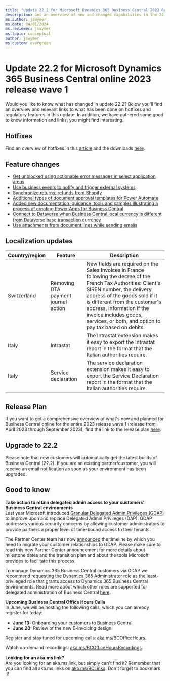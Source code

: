 ```yaml
---
title: "Update 22.2 for Microsoft Dynamics 365 Business Central 2023 Release Wave 1"
description: Get an overview of new and changed capabilities in the 22.2 update of Business Central online, which is part of 2023 release wave 1.
ms.author: jswymer
ms.date: 04/01/2024
ms.reviewer: jswymer
ms.topic: conceptual
author: jswymer
ms.custom: evergreen
---
```


# Update 22.2 for Microsoft Dynamics 365 Business Central online 2023 release wave 1

Would you like to know what has changed in update 22.2? Below you'll find an overview and relevant links to what has been done on hotfixes and regulatory features in this update. In addition, we have gathered some good to know information and links, you might find interesting.

## Hotfixes

Find an overview of hotfixes in this [article](https://support.microsoft.com/help/5027892) and the downloads [here](https://aka.ms/BCDownload).

## Feature changes
- [Get unblocked using actionable error messages in select application areas](/dynamics365/release-plan/2023wave1/smb/dynamics365-business-central/get-unblocked-using-actionable-error-messages-select-application-areas)
- [Use business events to notify and trigger external systems](/dynamics365/business-central/dev-itpro/developer/business-events-overview)
- [Synchronize returns, refunds from Shopify](/dynamics365/release-plan/2023wave1/smb/dynamics365-business-central/synchronize-returns-refunds-shopify)
- [Additional types of document approval templates for Power Automate](/dynamics365/release-plan/2023wave1/smb/dynamics365-business-central/new-approval-workflow-experience-templates-power-automate)
- [Added new documentation, guidance, tools and samples illustrating a process of creating Power Apps for Business Central](https://aka.ms/BCpapps)
- [Connect to Dataverse when Business Central local currency is different from Dataverse base transaction currency](/dynamics365/release-plan/2023wave1/smb/dynamics365-business-central/connect-dataverse-when-business-central-local-currency-if-different-dataverse-base-transaction-currency)
- [Use attachments from document lines while sending emails](/dynamics365/release-plan/2023wave1/smb/dynamics365-business-central/use-attachments-document-lines-while-sending-emails)

## Localization updates

| Country/region| Feature  |Description|
|-------------|--------------|--------------|
| Switzerland | Removing DTA payment journal action | New fields are required on the Sales Invoices in France following the decree of the French Tax Authorities: Client's SIREN number, the delivery address of the goods sold if it is different from the customer's address, information if the invoice includes goods, services, or both, and option to pay tax based on debits. |
| Italy | Intrastat  | The Intrastat extension makes it easy to export the Intrastat report in the format that the Italian authorities require. |
| Italy | Service declaration | The service declaration extension makes it easy to export the Service Declaration report in the format that the Italian authorities require. |

## Release Plan

If you want to get a comprehensive overview of what's new and planned for Business Central online for the entire 2023 release wave 1 (release from April 2023 through September 2023), find the link to the release plan [here](https://aka.ms/BCReleasePlan).

## Upgrade to 22.2

Please note that new customers will automatically get the latest builds of Business Central (22.2). If you are an existing partner/customer, you will receive an email notification as soon as your environment has been upgraded.

## Good to know

**Take action to retain delegated admin access to your customers’ Business Central environments**  
Last year Microsoft introduced [Granular Delegated Admin Privileges (GDAP)](/partner-center/gdap-introduction) to improve upon and replace Delegated Admin Privileges (DAP). GDAP addresses various security concerns by allowing customer administrators to provide partners a proper level of time-bound access to their tenants.

The Partner Center team has now [announced](/partner-center/announcements/2023-may#new-timelines-important-actions-to-secure-the-partner-ecosystem) the timeline by which you need to migrate your customer relationships to GDAP. Please make sure to read this new Partner Center announcement for more details about milestone dates and the transition plan and about the tools Microsoft provides to facilitate this process. 

To manage Dynamics 365 Business Central customers via GDAP we recommend requesting the Dynamics 365 Administrator role as the least-privileged role that grants access to Dynamics 365 Business Central environments. Read more about which other roles are supported for delegated administration of Business Central [here](/dynamics365/business-central/dev-itpro/administration/delegated-admin).


**Upcoming Business Central Office Hours Calls**  
In June, we will be hosting the following calls, which you can already register for today:

- **June 13:** Onboarding your customers to Business Central
- **June 20:** Review of the new E-invoicing design

Register and stay tuned for upcoming calls: [aka.ms/BCOfficeHours](https://aka.ms/BCOfficeHours).

Watch on-demand recordings: [aka.ms/BCOfficeHoursRecordings](https://aka.ms/BCOfficeHoursRecordings). 

**Looking for an aka.ms link?**  
Are you looking for an aka.ms link, but simply can't find it? Remember that you can find all aka.ms links on [aka.ms/BCLinks](https://aka.ms/BCLinks). Don't forget to bookmark it!
